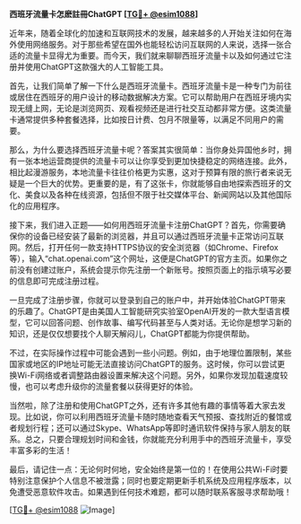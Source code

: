 **西班牙流量卡怎麽註冊ChatGPT [[TG💪+ @esim1088](https://t.me/s/esim1088)]**

近年来，随着全球化的加速和互联网技术的发展，越来越多的人开始关注如何在海外使用网络服务。对于那些希望在国外也能轻松访问互联网的人来说，选择一张合适的流量卡显得尤为重要。而今天，我们就来聊聊西班牙流量卡以及如何通过它注册并使用ChatGPT这款强大的人工智能工具。

首先，让我们简单了解一下什么是西班牙流量卡。西班牙流量卡是一种专门为前往或居住在西班牙的用户设计的移动数据解决方案。它可以帮助用户在西班牙境内实现无缝上网，无论是浏览网页、观看视频还是进行社交互动都非常方便。这类流量卡通常提供多种套餐选择，比如按日计费、包月不限量等，以满足不同用户的需要。

那么，为什么要选择西班牙流量卡呢？答案其实很简单：当你身处异国他乡时，拥有一张本地运营商提供的流量卡可以让你享受到更加快捷稳定的网络连接。此外，相比起漫游服务，本地流量卡往往价格更为实惠，这对于预算有限的旅行者来说无疑是一个巨大的优势。更重要的是，有了这张卡，你就能够自由地探索西班牙的文化、美食以及各种在线资源，包括但不限于社交媒体平台、新闻网站以及其他国际化的应用程序。

接下来，我们进入正题——如何用西班牙流量卡注册ChatGPT？首先，你需要确保你的设备已经安装了最新的浏览器，并且可以通过西班牙流量卡正常访问互联网。然后，打开任何一款支持HTTPS协议的安全浏览器（如Chrome、Firefox等），输入“chat.openai.com”这个网址，这便是ChatGPT的官方主页。如果你之前没有创建过账户，系统会提示你先注册一个新账号。按照页面上的指示填写必要的信息即可完成注册过程。

一旦完成了注册步骤，你就可以登录到自己的账户中，并开始体验ChatGPT带来的乐趣了。ChatGPT是由美国人工智能研究实验室OpenAI开发的一款大型语言模型，它可以回答问题、创作故事、编写代码甚至与人类对话。无论你是想学习新的知识，还是仅仅想要找个人聊天解闷儿，ChatGPT都能为你提供帮助。

不过，在实际操作过程中可能会遇到一些小问题。例如，由于地理位置限制，某些国家或地区的IP地址可能无法直接访问ChatGPT的服务。这时候，你可以尝试更换Wi-Fi网络或者调整路由器设置来解决这个问题。另外，如果你发现加载速度较慢，也可以考虑升级你的流量套餐以获得更好的体验。

当然啦，除了注册和使用ChatGPT之外，还有许多其他有趣的事情等着大家去发现。比如说，你可以利用西班牙流量卡随时随地查看天气预报、查找附近的餐馆或者规划行程；还可以通过Skype、WhatsApp等即时通讯软件保持与家人朋友的联系。总之，只要合理规划时间和金钱，你就能充分利用手中的西班牙流量卡，享受丰富多彩的生活！

最后，请记住一点：无论何时何地，安全始终是第一位的！在使用公共Wi-Fi时要特别注意保护个人信息不被泄露；同时也要定期更新手机系统及应用程序版本，以免遭受恶意软件攻击。如果遇到任何技术难题，都可以随时联系客服寻求帮助哦！

[[TG💪+ @esim1088](https://t.me/s/esim1088) ![Image](https://i.postimg.cc/4NQfJmqS/Snipaste-2025-05-13-00-14-12.png)]